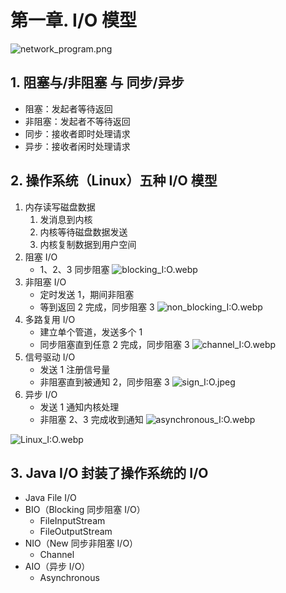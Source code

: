 # 第一章. I/O 模型

![network_program.png](:/c4a55acd3eb14106bc4241400e44acae)


## 1. 阻塞与/非阻塞 与 同步/异步

* 阻塞：发起者等待返回
* 非阻塞：发起者不等待返回
* 同步：接收者即时处理请求
* 异步：接收者闲时处理请求


## 2. 操作系统（Linux）五种 I/O 模型

1. 内存读写磁盘数据
	1. 发消息到内核
	2. 内核等待磁盘数据发送
	3. 内核复制数据到用户空间
2. 阻塞 I/O
	* 1、2、3 同步阻塞
![blocking_I:O.webp](:/cb9a6ce75c45490ea40cf8c3b7dca867)
3. 非阻塞 I/O
	* 定时发送 1，期间非阻塞
	* 等到返回 2 完成，同步阻塞 3
![non_blocking_I:O.webp](:/646b0fe4a5824674966fe2a140a1601c)
4. 多路复用 I/O
	* 建立单个管道，发送多个 1
	* 同步阻塞直到任意 2 完成，同步阻塞 3
![channel_I:O.webp](:/e626e02f541c45f2b78ce18a3e626f79)
5. 信号驱动 I/O
	* 发送 1 注册信号量
	* 非阻塞直到被通知 2，同步阻塞 3
![sign_I:O.jpeg](:/f49ab147710e45cd9bb27e6d23da5592)
6. 异步 I/O
	* 发送 1 通知内核处理
	* 非阻塞 2、3 完成收到通知
![asynchronous_I:O.webp](:/98bdbd4fadd54c5fa7e1c7c8a4724b48)


![Linux_I:O.webp](:/5bac18548396488a896b741487300ea0)



## 3. Java I/O 封装了操作系统的 I/O

* Java File I/O
* BIO（Blocking 同步阻塞 I/O）
	* FileInputStream
	* FileOutputStream
* NIO（New 同步非阻塞 I/O）
	* Channel
* AIO（异步 I/O）
	* Asynchronous